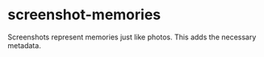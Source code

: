 # screenshot-memories
Screenshots represent memories just like photos. This adds the necessary metadata.
